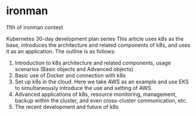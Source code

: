 # ironman
11th of ironman contest

Kubernetes 30-day development plan series
This article uses k8s as the base, introduces the architecture and related components of k8s, and uses it as an application. The outline is as follows:
1. Introduction to k8s architecture and related components, usage scenarios (Basic objects and Advanced objects)
2. Basic use of Docker and connection with k8s
3. Set up k8s in the cloud. Here we take AWS as an example and use EKS to simultaneously introduce the use and setting of AWS.
4. Advanced applications of k8s, resource monitoring, management, backup within the cluster, and even cross-cluster communication, etc.
5. The recent development and future of k8s
